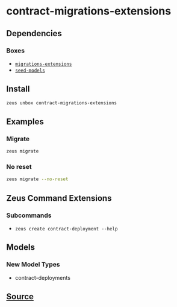 
contract-migrations-extensions 
====================




## Dependencies
### Boxes
* [`migrations-extensions`](migrations-extensions.md)
* [`seed-models`](seed-models.md)




## Install
```bash
zeus unbox contract-migrations-extensions
```
## Examples
### Migrate 
```bash
zeus migrate
```
### No reset 
```bash
zeus migrate --no-reset
```
## Zeus Command Extensions

### Subcommands
* ```zeus create contract-deployment --help```


## Models
### New Model Types
* contract-deployments


## [Source](https://github.com/liquidapps-io/zeus-sdk/tree/master/boxes/groups/core/contract-migrations-extensions)
